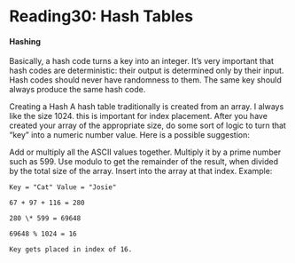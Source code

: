 # Reading30: Hash Tables

#### Hashing

Basically, a hash code turns a key into an integer. It’s very important that hash codes are deterministic: their output is determined only by their input. Hash codes should never have randomness to them. The same key should always produce the same hash code.

Creating a Hash A hash table traditionally is created from an array. I always like the size 1024. this is important for index placement. After you have created your array of the appropriate size, do some sort of logic to turn that “key” into a numeric number value. Here is a possible suggestion:

Add or multiply all the ASCII values together. Multiply it by a prime number such as 599. Use modulo to get the remainder of the result, when divided by the total size of the array. Insert into the array at that index. Example:

```
Key = "Cat" Value = "Josie"

67 + 97 + 116 = 280

280 \* 599 = 69648

69648 % 1024 = 16

Key gets placed in index of 16.
```
